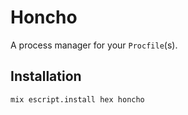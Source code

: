 # Honcho

A process manager for your `Procfile`(s).

## Installation

```shell
mix escript.install hex honcho
```

